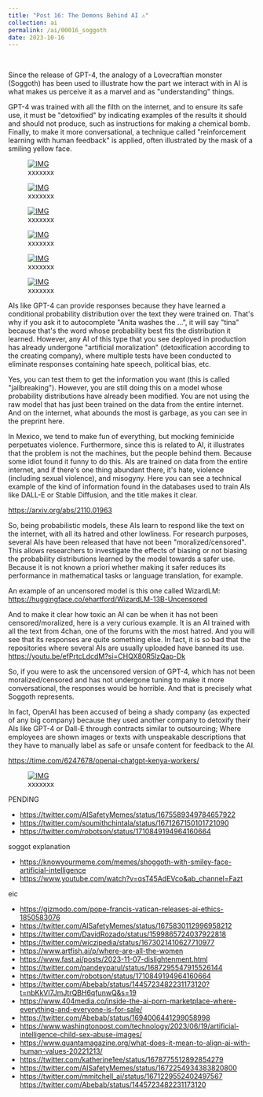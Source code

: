 ```yaml
---
title: "Post 16: The Demons Behind AI ⚠️"
collection: ai
permalink: /ai/00016_soggoth
date: 2023-10-16
---
```


&nbsp;

Since the release of GPT-4, the analogy of a Lovecraftian monster (Soggoth) has been used to illustrate how the part we interact with in AI is what makes us perceive it as a marvel and as "understanding" things.

GPT-4 was trained with all the filth on the internet, and to ensure its safe use, it must be "detoxified" by indicating examples of the results it should and should not produce, such as instructions for making a chemical bomb. Finally, to make it more conversational, a technique called "reinforcement learning with human feedback" is applied, often illustrated by the mask of a smiling yellow face.

<figure>
  <a href="/images/ai/00016_sog.jpg">
  <img src="/images/ai/00016_sog.jpg" alt = "IMG" />
    </a>
  <figcaption>xxxxxxx</figcaption>
</figure>

<figure>
  <a href="/images/ai/00016_sog2.jpg">
  <img src="/images/ai/00016_sog2.jpg" alt = "IMG" />
    </a>
  <figcaption>xxxxxxx</figcaption>
</figure>

<figure>
  <a href="/images/ai/00016_sog3.jpg">
  <img src="/images/ai/00016_sog3.jpg" alt = "IMG" />
    </a>
  <figcaption>xxxxxxx</figcaption>
</figure>


<figure>
  <a href="/images/ai/00016_sog4.jpg">
  <img src="/images/ai/00016_sog4.jpg" alt = "IMG" />
    </a>
  <figcaption>xxxxxxx</figcaption>
</figure>

<figure>
  <a href="/images/ai/00016_sog5.jpg">
  <img src="/images/ai/00016_sog5.jpg" alt = "IMG" />
    </a>
  <figcaption>xxxxxxx</figcaption>
</figure>

<figure>
  <a href="/images/ai/00016_human.jpg">
  <img src="/images/ai/00016_human.jpg" alt = "IMG" />
    </a>
  <figcaption>xxxxxxx</figcaption>
</figure>

AIs like GPT-4 can provide responses because they have learned a conditional probability distribution over the text they were trained on. That's why if you ask it to autocomplete "Anita washes the ...", it will say "tina" because that's the word whose probability best fits the distribution it learned. However, any AI of this type that you see deployed in production has already undergone "artificial moralization" (detoxification according to the creating company), where multiple tests have been conducted to eliminate responses containing hate speech, political bias, etc.

Yes, you can test them to get the information you want (this is called "jailbreaking"). However, you are still doing this on a model whose probability distributions have already been modified. You are not using the raw model that has just been trained on the data from the entire internet. And on the internet, what abounds the most is garbage, as you can see in the preprint here.

In Mexico, we tend to make fun of everything, but mocking feminicide perpetuates violence. Furthermore, since this is related to AI, it illustrates that the problem is not the machines, but the people behind them. Because some idiot found it funny to do this. AIs are trained on data from the entire internet, and if there's one thing abundant there, it's hate, violence (including sexual violence), and misogyny. Here you can see a technical example of the kind of information found in the databases used to train AIs like DALL-E or Stable Diffusion, and the title makes it clear. 

<https://arxiv.org/abs/2110.01963>


So, being probabilistic models, these AIs learn to respond like the text on the internet, with all its hatred and other lowliness. For research purposes, several AIs have been released that have not been "moralized/censored". This allows researchers to investigate the effects of biasing or not biasing the probability distributions learned by the model towards a safer use. Because it is not known a priori whether making it safer reduces its performance in mathematical tasks or language translation, for example.

An example of an uncensored model is this one called WizardLM: 
<https://huggingface.co/ehartford/WizardLM-13B-Uncensored>

And to make it clear how toxic an AI can be when it has not been censored/moralized, here is a very curious example. It is an AI trained with all the text from 4chan, one of the forums with the most hatred. And you will see that its responses are quite something else. In fact, it is so bad that the repositories where several AIs are usually uploaded have banned its use.
<https://youtu.be/efPrtcLdcdM?si=CHQX80R5lzQap-Dk>

So, if you were to ask the uncensored version of GPT-4, which has not been moralized/censored and has not undergone tuning to make it more conversational, the responses would be horrible. And that is precisely what Soggoth represents.

In fact, OpenAI has been accused of being a shady company (as expected of any big company) because they used another company to detoxify their AIs like GPT-4 or Dall-E through contracts similar to outsourcing; Where employees are shown images or texts with unspeakable descriptions that they have to manually label as safe or unsafe content for feedback to the AI.

<https://time.com/6247678/openai-chatgpt-kenya-workers/>



<figure>
  <a href="/images/ai/00016_femin.jpg">
  <img src="/images/ai/00016_femin.jpg" alt = "IMG" />
    </a>
  <figcaption>xxxxxxx</figcaption>
</figure>

PENDING
* https://twitter.com/AISafetyMemes/status/1675589349784657922
* https://twitter.com/soumithchintala/status/1671267150101721090
* https://twitter.com/robotson/status/1710849194964160664

soggot explanation
* https://knowyourmeme.com/memes/shoggoth-with-smiley-face-artificial-intelligence 
* https://www.youtube.com/watch?v=qsT45AdEVco&ab_channel=Fazt

  
eic
* https://gizmodo.com/pope-francis-vatican-releases-ai-ethics-1850583076
* https://twitter.com/AISafetyMemes/status/1675830112996958212
* https://twitter.com/DavidRozado/status/1599865724037922818
* https://twitter.com/wiczipedia/status/1673021410627710977
* https://www.artfish.ai/p/where-are-all-the-women
* https://www.fast.ai/posts/2023-11-07-dislightenment.html
* https://twitter.com/pandeyparul/status/1687295547915526144
* https://twitter.com/robotson/status/1710849194964160664
* https://twitter.com/Abebab/status/1445723482231173120?t=nbKkVI7JmJtrQBH6qfunwQ&s=19
* https://www.404media.co/inside-the-ai-porn-marketplace-where-everything-and-everyone-is-for-sale/
* https://twitter.com/Abebab/status/1694006441299058998
* https://www.washingtonpost.com/technology/2023/06/19/artificial-intelligence-child-sex-abuse-images/
* https://www.quantamagazine.org/what-does-it-mean-to-align-ai-with-human-values-20221213/
* https://twitter.com/katherine1ee/status/1678775512892854279
* https://twitter.com/AISafetyMemes/status/1672254934383820800
* https://twitter.com/mmitchell_ai/status/1671229552402497567
https://twitter.com/Abebab/status/1445723482231173120

